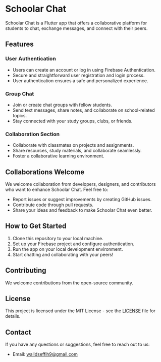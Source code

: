 # Schoolar Chat

Schoolar Chat is a Flutter app that offers a collaborative platform for students to chat, exchange messages, and connect with their peers.

## Features

### User Authentication

- Users can create an account or log in using Firebase Authentication.
- Secure and straightforward user registration and login process.
- User authentication ensures a safe and personalized experience.

### Group Chat

- Join or create chat groups with fellow students.
- Send text messages, share notes, and collaborate on school-related topics.
- Stay connected with your study groups, clubs, or friends.

### Collaboration Section

- Collaborate with classmates on projects and assignments.
- Share resources, study materials, and collaborate seamlessly.
- Foster a collaborative learning environment.


## Collaborations Welcome

We welcome collaboration from developers, designers, and contributors who want to enhance Schoolar Chat. Feel free to:

- Report issues or suggest improvements by creating GitHub issues.
- Contribute code through pull requests.
- Share your ideas and feedback to make Schoolar Chat even better.

## How to Get Started

1. Clone this repository to your local machine.
2. Set up your Firebase project and configure authentication.
3. Run the app on your local development environment.
4. Start chatting and collaborating with your peers!

## Contributing

We welcome contributions from the open-source community.

## License

This project is licensed under the MIT License - see the [LICENSE](LICENSE) file for details.

## Contact

If you have any questions or suggestions, feel free to reach out to us:

- Email: walidseffih9@gmail.com

